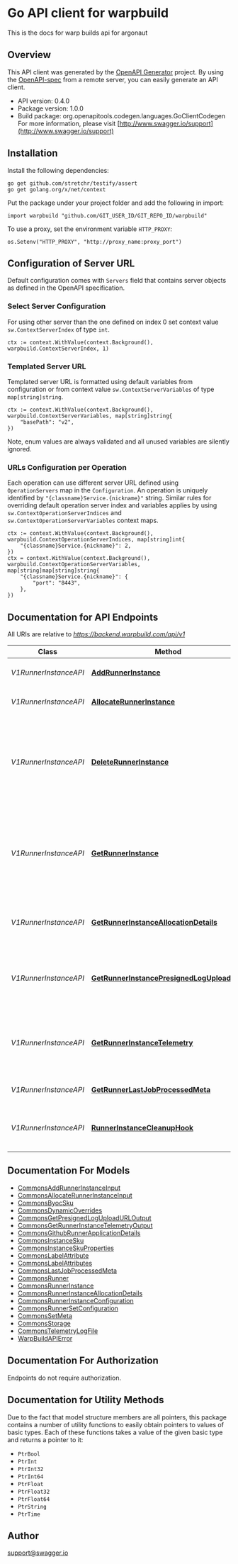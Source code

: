 # Go API client for warpbuild

This is the docs for warp builds api for argonaut

## Overview
This API client was generated by the [OpenAPI Generator](https://openapi-generator.tech) project.  By using the [OpenAPI-spec](https://www.openapis.org/) from a remote server, you can easily generate an API client.

- API version: 0.4.0
- Package version: 1.0.0
- Build package: org.openapitools.codegen.languages.GoClientCodegen
For more information, please visit [http://www.swagger.io/support](http://www.swagger.io/support)

## Installation

Install the following dependencies:

```shell
go get github.com/stretchr/testify/assert
go get golang.org/x/net/context
```

Put the package under your project folder and add the following in import:

```golang
import warpbuild "github.com/GIT_USER_ID/GIT_REPO_ID/warpbuild"
```

To use a proxy, set the environment variable `HTTP_PROXY`:

```golang
os.Setenv("HTTP_PROXY", "http://proxy_name:proxy_port")
```

## Configuration of Server URL

Default configuration comes with `Servers` field that contains server objects as defined in the OpenAPI specification.

### Select Server Configuration

For using other server than the one defined on index 0 set context value `sw.ContextServerIndex` of type `int`.

```golang
ctx := context.WithValue(context.Background(), warpbuild.ContextServerIndex, 1)
```

### Templated Server URL

Templated server URL is formatted using default variables from configuration or from context value `sw.ContextServerVariables` of type `map[string]string`.

```golang
ctx := context.WithValue(context.Background(), warpbuild.ContextServerVariables, map[string]string{
	"basePath": "v2",
})
```

Note, enum values are always validated and all unused variables are silently ignored.

### URLs Configuration per Operation

Each operation can use different server URL defined using `OperationServers` map in the `Configuration`.
An operation is uniquely identified by `"{classname}Service.{nickname}"` string.
Similar rules for overriding default operation server index and variables applies by using `sw.ContextOperationServerIndices` and `sw.ContextOperationServerVariables` context maps.

```golang
ctx := context.WithValue(context.Background(), warpbuild.ContextOperationServerIndices, map[string]int{
	"{classname}Service.{nickname}": 2,
})
ctx = context.WithValue(context.Background(), warpbuild.ContextOperationServerVariables, map[string]map[string]string{
	"{classname}Service.{nickname}": {
		"port": "8443",
	},
})
```

## Documentation for API Endpoints

All URIs are relative to *https://backend.warpbuild.com/api/v1*

Class | Method | HTTP request | Description
------------ | ------------- | ------------- | -------------
*V1RunnerInstanceAPI* | [**AddRunnerInstance**](docs/V1RunnerInstanceAPI.md#addrunnerinstance) | **Post** /runner_instance | Add a new runner instance
*V1RunnerInstanceAPI* | [**AllocateRunnerInstance**](docs/V1RunnerInstanceAPI.md#allocaterunnerinstance) | **Post** /runner_instance/allocate | Allocate a runner instance
*V1RunnerInstanceAPI* | [**DeleteRunnerInstance**](docs/V1RunnerInstanceAPI.md#deleterunnerinstance) | **Delete** /runner_instance/{id} | delete runner instance for the id. Current organization is figured from the authorization token
*V1RunnerInstanceAPI* | [**GetRunnerInstance**](docs/V1RunnerInstanceAPI.md#getrunnerinstance) | **Get** /runner_instance/{id} | Get runner instance by ID for the organization. Current organization is figured from the authorization token
*V1RunnerInstanceAPI* | [**GetRunnerInstanceAllocationDetails**](docs/V1RunnerInstanceAPI.md#getrunnerinstanceallocationdetails) | **Get** /runners_instance/{id}/allocation_details | Get runner instance allocation details for the id
*V1RunnerInstanceAPI* | [**GetRunnerInstancePresignedLogUploadURL**](docs/V1RunnerInstanceAPI.md#getrunnerinstancepresignedloguploadurl) | **Get** /runners_instance/{id}/presigned_log_upload_url | Gets a presigned url for uploading logs for a runner instance
*V1RunnerInstanceAPI* | [**GetRunnerInstanceTelemetry**](docs/V1RunnerInstanceAPI.md#getrunnerinstancetelemetry) | **Get** /runner_instance/{id}/telemetry | Gets metrics log files for a runner instance with presigned URLs
*V1RunnerInstanceAPI* | [**GetRunnerLastJobProcessedMeta**](docs/V1RunnerInstanceAPI.md#getrunnerlastjobprocessedmeta) | **Get** /runner_instance/internal/{id}/last_job_processed_meta | Get runner last used job meta
*V1RunnerInstanceAPI* | [**RunnerInstanceCleanupHook**](docs/V1RunnerInstanceAPI.md#runnerinstancecleanuphook) | **Post** /runners_instance/{id}/cleanup_hook | Get runner instance allocation details for the id


## Documentation For Models

 - [CommonsAddRunnerInstanceInput](docs/CommonsAddRunnerInstanceInput.md)
 - [CommonsAllocateRunnerInstanceInput](docs/CommonsAllocateRunnerInstanceInput.md)
 - [CommonsByocSku](docs/CommonsByocSku.md)
 - [CommonsDynamicOverrides](docs/CommonsDynamicOverrides.md)
 - [CommonsGetPresignedLogUploadURLOutput](docs/CommonsGetPresignedLogUploadURLOutput.md)
 - [CommonsGetRunnerInstanceTelemetryOutput](docs/CommonsGetRunnerInstanceTelemetryOutput.md)
 - [CommonsGithubRunnerApplicationDetails](docs/CommonsGithubRunnerApplicationDetails.md)
 - [CommonsInstanceSku](docs/CommonsInstanceSku.md)
 - [CommonsInstanceSkuProperties](docs/CommonsInstanceSkuProperties.md)
 - [CommonsLabelAttribute](docs/CommonsLabelAttribute.md)
 - [CommonsLabelAttributes](docs/CommonsLabelAttributes.md)
 - [CommonsLastJobProcessedMeta](docs/CommonsLastJobProcessedMeta.md)
 - [CommonsRunner](docs/CommonsRunner.md)
 - [CommonsRunnerInstance](docs/CommonsRunnerInstance.md)
 - [CommonsRunnerInstanceAllocationDetails](docs/CommonsRunnerInstanceAllocationDetails.md)
 - [CommonsRunnerInstanceConfiguration](docs/CommonsRunnerInstanceConfiguration.md)
 - [CommonsRunnerSetConfiguration](docs/CommonsRunnerSetConfiguration.md)
 - [CommonsSetMeta](docs/CommonsSetMeta.md)
 - [CommonsStorage](docs/CommonsStorage.md)
 - [CommonsTelemetryLogFile](docs/CommonsTelemetryLogFile.md)
 - [WarpBuildAPIError](docs/WarpBuildAPIError.md)


## Documentation For Authorization

Endpoints do not require authorization.


## Documentation for Utility Methods

Due to the fact that model structure members are all pointers, this package contains
a number of utility functions to easily obtain pointers to values of basic types.
Each of these functions takes a value of the given basic type and returns a pointer to it:

* `PtrBool`
* `PtrInt`
* `PtrInt32`
* `PtrInt64`
* `PtrFloat`
* `PtrFloat32`
* `PtrFloat64`
* `PtrString`
* `PtrTime`

## Author

support@swagger.io

